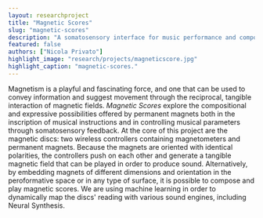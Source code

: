 ```yaml
---
layout: researchproject
title: "Magnetic Scores"
slug: "magnetic-scores"
description: "A somatosensory interface for music performance and composition."
featured: false
authors: ["Nicola Privato"]
highlight_image: "research/projects/magneticscore.jpg"
highlight_caption: "magnetic-scores."
---
```


Magnetism is a playful and fascinating force, and one that can be used to convey information and suggest movement through the reciprocal, tangible interaction of magnetic fields.
_Magnetic Scores_ explore the compositional and expressive possibilities offered by permanent magnets both in the inscription of musical instructions and in controlling musical parameters through somatosensory feedback.
At the core of this project are the magnetic discs: two wireless controllers containing magnetometers and permanent magnets. Because the magnets are oriented with identical polarities, the controllers push on each other and generate a tangible magnetic field that can be played in order to produce sound. Alternatively, by embedding magnets of different dimensions and orientation in the peroformative space or in any type of surface, it is possible to compose and play magnetic scores.
We are using machine learning in order to dynamically map the discs' reading with various sound engines, including Neural Synthesis.

